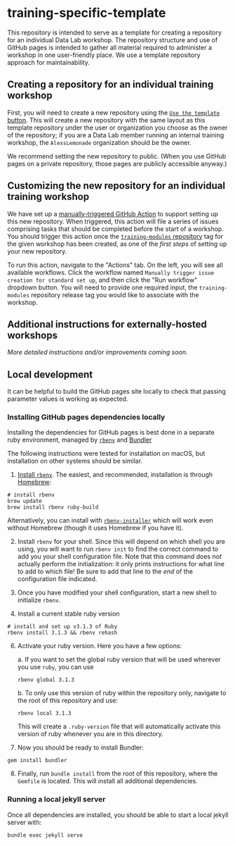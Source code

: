 # training-specific-template

This repository is intended to serve as a template for creating a repository for an individual Data Lab workshop.
The repository structure and use of GitHub pages is intended to gather all material required to administer a workshop in one user-friendly place.
We use a template repository approach for maintainability.

## Creating a repository for an individual training workshop

First, you will need to create a new repository using the [`Use the template` button](https://help.github.com/en/github/creating-cloning-and-archiving-repositories/creating-a-repository-from-a-template).
This will create a new repository with the same layout as this template repository under the user or organization you choose as the owner of the repository; if you are a Data Lab member running an internal training workshop, the `AlexsLemonade` organization should be the owner.

We recommend setting the new repository to public.
(When you use GitHub pages on a private repository, those pages are publicly accessible anyway.)

## Customizing the new repository for an individual training workshop

We have set up a [manually-triggered GitHub Action](https://docs.github.com/en/actions/using-workflows/manually-running-a-workflow) to support setting up this new repository.
When triggered, this action will file a series of issues comprising tasks that should be completed before the start of a workshop.
You should trigger this action once the [`training-modules` repository](https://github.com/AlexsLemonade/training-modules) tag for the given workshop has been created, as one of the _first steps_ of setting up your new repository.

To run this action, navigate to the "Actions" tab.
On the left, you will see all available workflows.
Click the workflow named `Manually trigger issue creation for standard set up`, and then click the "Run workflow" dropdown button.
You will need to provide one required input, the `training-modules` repository release tag you would like to associate with the workshop.

## Additional instructions for externally-hosted workshops

_More detailed instructions and/or improvements coming soon._


## Local development

It can be helpful to build the GitHub pages site locally to check that passing parameter values is working as expected.

### Installing GitHub pages dependencies locally

Installing the dependencies for GitHub pages is best done in a separate ruby environment, managed by [`rbenv`](https://github.com/rbenv/) and [Bundler](https://bundler.io)

The following instructions were tested for installation on macOS, but installation on other systems should be similar.

1. [Install `rbenv`](https://github.com/rbenv/rbenv#installation).
The easiest, and recommended, installation is through [Homebrew](https://brew.sh/):
```
# install rbenv
brew update
brew install rbenv ruby-build
```
Alternatively, you can install with [`rbenv-installer`](https://github.com/rbenv/rbenv-installer#rbenv-installer) which will work even without Homebrew (though it uses Homebrew if you have it).

2. Install `rbenv` for your shell.
Since this will depend on which shell you are using, you will want to run `rbenv init` to find the correct command to add you your shell configuration file.
Note that this command does _not_ actually perform the initialization: it only prints instructions for what line to add to which file!
Be sure to add that line to the _end_ of the configuration file indicated.

4. Once you have modified your shell configuration, start a new shell to initialize `rbenv`.

5. Install a current stable ruby version
  ```
  # install and set up v3.1.3 of Ruby
  rbenv install 3.1.3 && rbenv rehash
  ```

6. Activate your ruby version. Here you have a few options:

   a. If you want to set the global ruby version that will be used wherever you use `ruby`, you can use
   ```
   rbenv global 3.1.3
   ```

   b. To only use this version of ruby within the repository only, navigate to the root of this repository and use:
   ```
   rbenv local 3.1.3
   ```
   This will create a `.ruby-version` file that will automatically activate this version of ruby whenever you are in this directory.

7. Now you should be ready to install Bundler:
```
gem install bundler
```

8. Finally, run `bundle install` from the root of this repository, where the `Gemfile` is located.
This will install all additional dependencies.

### Running a local jekyll server

Once all dependencies are installed, you should be able to start a local jekyll server with:

```
bundle exec jekyll serve
```


